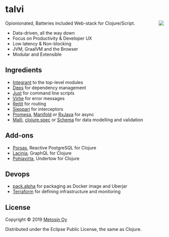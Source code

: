 # talvi

<img src="https://raw.githubusercontent.com/metosin/talvi/master/docs/img/talvi.jpg" align="right"/>

Opionionated, Batteries included Web-stack for Clojure/Script.

* Data-driven, all the way down
* Focus on Productivity & Developer UX
* Low latency & Non-blocking
* JVM, GraalVM and the Browser
* Modular and Extensible

## Ingredients

* [Integrant](https://github.com/weavejester/integrant) to the top-level modules
* [Deps](https://clojure.org/guides/deps_and_cli) for dependency management
* [Just](https://github.com/casey/just) for command line scripts
* [Virhe](https://github.com/metosin/virhe) for error messages
* [Reitit](https://github.com/metosin/reitit) for routing
* [Sieppari](https://github.com/metosin/sieppari/issues) for interceptors
* [Promesa](https://github.com/funcool/promesa), [Manifold](https://github.com/ztellman/manifold) or [RxJava](https://github.com/ReactiveX/RxJava) for async
* [Malli](https://github.com/metosin/malli), [clojure.spec](https://clojure.org/guides/spec) or [Schema](https://github.com/plumatic/schema) for data modelling and validation

## Add-ons

* [Porsas](https://github.com/metosin/porsas), Reactive PostgreSQL for Clojure
* [Lacinia](https://github.com/walmartlabs/lacinia), GraphQL for Clojure
* [Pohjavirta](https://github.com/metosin/pohjavirta), Undertow for Clojure

## Devops

* [pack.alpha](https://github.com/juxt/pack.alpha) for packaging as Docker image and Uberjar
* [Terraform](https://www.terraform.io/) for defining infrastructure and monitoring

## License

Copyright © 2019 [Metosin Oy](http://www.metosin.fi)

Distributed under the Eclipse Public License, the same as Clojure.
